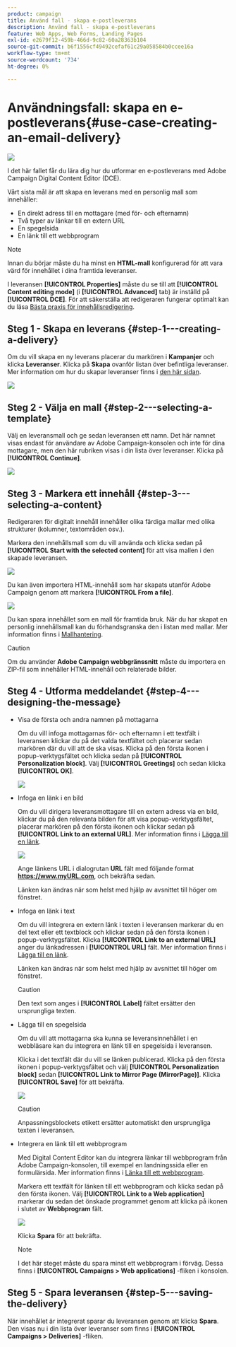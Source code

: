 ```yaml
---
product: campaign
title: Använd fall - skapa e-postleverans
description: Använd fall - skapa e-postleverans
feature: Web Apps, Web Forms, Landing Pages
exl-id: e2679f12-459b-466d-9c82-60a28363b104
source-git-commit: b6f1556cf49492cefaf61c29a058584b0ccee16a
workflow-type: tm+mt
source-wordcount: '734'
ht-degree: 0%

---
```


# Användningsfall: skapa en e-postleverans{#use-case-creating-an-email-delivery}

![](../../assets/common.svg)

I det här fallet får du lära dig hur du utformar en e-postleverans med Adobe Campaign Digital Content Editor (DCE).

Vårt sista mål är att skapa en leverans med en personlig mall som innehåller:

* En direkt adress till en mottagare (med för- och efternamn)
* Två typer av länkar till en extern URL
* En spegelsida
* En länk till ett webbprogram

>[!NOTE]
>
>Innan du börjar måste du ha minst en **HTML-mall** konfigurerad för att vara värd för innehållet i dina framtida leveranser.
>
>I leveransen **[!UICONTROL Properties]** måste du se till att **[!UICONTROL Content editing mode]** (i **[!UICONTROL Advanced]** tab) är inställd på **[!UICONTROL DCE]**. För att säkerställa att redigeraren fungerar optimalt kan du läsa [Bästa praxis för innehållsredigering](content-editing-best-practices.md).

## Steg 1 - Skapa en leverans {#step-1---creating-a-delivery}

Om du vill skapa en ny leverans placerar du markören i **Kampanjer** och klicka **Leveranser**. Klicka på **Skapa** ovanför listan över befintliga leveranser. Mer information om hur du skapar leveranser finns i [den här sidan](../../delivery/using/about-email-channel.md).

![](assets/delivery_step_1.png)

## Steg 2 - Välja en mall {#step-2---selecting-a-template}

Välj en leveransmall och ge sedan leveransen ett namn. Det här namnet visas endast för användare av Adobe Campaign-konsolen och inte för dina mottagare, men den här rubriken visas i din lista över leveranser. Klicka på **[!UICONTROL Continue]**.

![](assets/dce_delivery_model.png)

## Steg 3 - Markera ett innehåll {#step-3---selecting-a-content}

Redigeraren för digitalt innehåll innehåller olika färdiga mallar med olika strukturer (kolumner, textområden osv.).

Markera den innehållsmall som du vill använda och klicka sedan på **[!UICONTROL Start with the selected content]** för att visa mallen i den skapade leveransen.

![](assets/dce_select_model.png)

Du kan även importera HTML-innehåll som har skapats utanför Adobe Campaign genom att markera **[!UICONTROL From a file]**.

![](assets/dce_select_from_file_template.png)

Du kan spara innehållet som en mall för framtida bruk. När du har skapat en personlig innehållsmall kan du förhandsgranska den i listan med mallar. Mer information finns i [Mallhantering](template-management.md).

>[!CAUTION]
>
>Om du använder **Adobe Campaign webbgränssnitt** måste du importera en ZIP-fil som innehåller HTML-innehåll och relaterade bilder.

## Steg 4 - Utforma meddelandet {#step-4---designing-the-message}

* Visa de första och andra namnen på mottagarna

   Om du vill infoga mottagarnas för- och efternamn i ett textfält i leveransen klickar du på det valda textfältet och placerar sedan markören där du vill att de ska visas. Klicka på den första ikonen i popup-verktygsfältet och klicka sedan på **[!UICONTROL Personalization block]**. Välj **[!UICONTROL Greetings]** och sedan klicka **[!UICONTROL OK]**.

   ![](assets/dce_personalizationblock_greetings.png)

* Infoga en länk i en bild

   Om du vill dirigera leveransmottagare till en extern adress via en bild, klickar du på den relevanta bilden för att visa popup-verktygsfältet, placerar markören på den första ikonen och klickar sedan på **[!UICONTROL Link to an external URL]**. Mer information finns i [Lägga till en länk](editing-content.md#adding-a-link).

   ![](assets/dce_externalpage.png)

   Ange länkens URL i dialogrutan **URL** fält med följande format **https://www.myURL.com**, och bekräfta sedan.

   Länken kan ändras när som helst med hjälp av avsnittet till höger om fönstret.

* Infoga en länk i text

   Om du vill integrera en extern länk i texten i leveransen markerar du en del text eller ett textblock och klickar sedan på den första ikonen i popup-verktygsfältet. Klicka **[!UICONTROL Link to an external URL]** anger du länkadressen i **[!UICONTROL URL]** fält. Mer information finns i [Lägga till en länk](editing-content.md#adding-a-link).

   Länken kan ändras när som helst med hjälp av avsnittet till höger om fönstret.

   >[!CAUTION]
   >
   >Den text som anges i **[!UICONTROL Label]** fältet ersätter den ursprungliga texten.

* Lägga till en spegelsida

   Om du vill att mottagarna ska kunna se leveransinnehållet i en webbläsare kan du integrera en länk till en spegelsida i leveransen.

   Klicka i det textfält där du vill se länken publicerad. Klicka på den första ikonen i popup-verktygsfältet och välj **[!UICONTROL Personalization block]** sedan **[!UICONTROL Link to Mirror Page (MirrorPage)]**. Klicka **[!UICONTROL Save]** för att bekräfta.

   ![](assets/dce_mirrorpage.png)

   >[!CAUTION]
   >
   >Anpassningsblockets etikett ersätter automatiskt den ursprungliga texten i leveransen.

* Integrera en länk till ett webbprogram

   Med Digital Content Editor kan du integrera länkar till webbprogram från Adobe Campaign-konsolen, till exempel en landningssida eller en formulärsida. Mer information finns i [Länka till ett webbprogram](editing-content.md#link-to-a-web-application).

   Markera ett textfält för länken till ett webbprogram och klicka sedan på den första ikonen. Välj **[!UICONTROL Link to a Web application]** markerar du sedan det önskade programmet genom att klicka på ikonen i slutet av **Webbprogram** fält.

   ![](assets/dce_webapp.png)

   Klicka **Spara** för att bekräfta.

   >[!NOTE]
   >
   >I det här steget måste du spara minst ett webbprogram i förväg. Dessa finns i **[!UICONTROL Campaigns > Web applications]** -fliken i konsolen.

## Steg 5 - Spara leveransen {#step-5---saving-the-delivery}

När innehållet är integrerat sparar du leveransen genom att klicka **Spara**. Den visas nu i din lista över leveranser som finns i **[!UICONTROL Campaigns > Deliveries]** -fliken.
